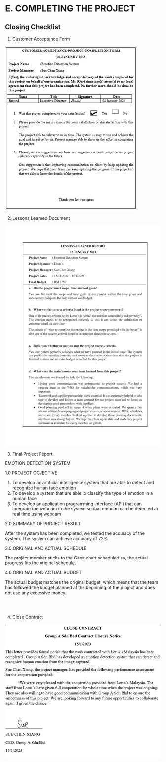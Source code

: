 # **E. COMPLETING THE PROJECT**

## Closing Checklist

1. Customer Acceptance Form

![acceptance form](assets/customer_acceptance_form.jpg)

2. Lessons Learned Document

![lesson learned form](assets/lesson_learn_document.jpg)

3. Final Project Report

EMOTION DETECTION SYSTEM

1.0 PROJECT OCJECTIVE

1. To develop an artificial intelligence system that are able to detect and recognize human face emotion
2. To develop a system that are able to classify the type of emotion in a human face
3. To develop an application programming interface (API) that can integrate the webcam to the system so that emotion can be detected at real time using webcam

2.0 SUMMARY OF PROJECT RESULT

After the system has been completed, we tested the accuracy of the system. The system can achieve accuracy of 72%

3.0 ORIGINAL AND ACTUAL SCHEDULE

The project member sticks to the Gantt chart scheduled so, the actual progress fits the original schedule.

4.0 ORIGINAL AND ACTUAL BUDGET

The actual budget matches the original budget, which means that the team has followed the budget planned at the beginning of the project and does not use any excessive money.

<br>
<br>

4. Close Contract

![close contract](assets/close_contract.jpg)

